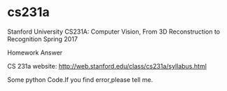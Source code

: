 # cs231a
Stanford University CS231A: Computer Vision, From 3D Reconstruction to Recognition Spring 2017

Homework Answer

CS 231a website: http://web.stanford.edu/class/cs231a/syllabus.html

Some python Code.If you find error,please tell me.
